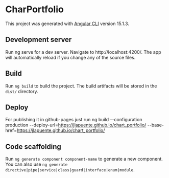 # CharPortfolio

This project was generated with [Angular CLI](https://github.com/angular/angular-cli) version 15.1.3.

## Development server

Run ng serve for a dev server. Navigate to http://localhost:4200/. The app will automatically reload if you change any of the source files.

## Build

Run `ng build` to build the project. The build artifacts will be stored in the `dist/` directory.

## Deploy 
For publishing it in github-pages just run ng build --configuration production --deploy-url=https://jlapuente.github.io/chart_portfolio/ --base-href=https://jlapuente.github.io/chart_portfolio/

## Code scaffolding

Run `ng generate component component-name` to generate a new component. You can also use `ng generate directive|pipe|service|class|guard|interface|enum|module`.


